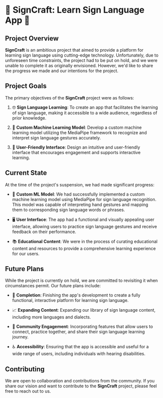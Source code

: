 # 🚀 SignCraft: Learn Sign Language App 🤟

## Project Overview

**SignCraft** is an ambitious project that aimed to provide a platform for learning sign language using cutting-edge technology. Unfortunately, due to unforeseen time constraints, the project had to be put on hold, and we were unable to complete it as originally envisioned. However, we'd like to share the progress we made and our intentions for the project.

## Project Goals

The primary objectives of the **SignCraft** project were as follows:

1. 🤓 **Sign Language Learning**: To create an app that facilitates the learning of sign language, making it accessible to a wide audience, regardless of prior knowledge.

2. 🤖 **Custom Machine Learning Model**: Develop a custom machine learning model utilizing the MediaPipe framework to recognize and interpret sign language gestures accurately.

3. 🎨 **User-Friendly Interface**: Design an intuitive and user-friendly interface that encourages engagement and supports interactive learning.

## Current State

At the time of the project's suspension, we had made significant progress:

- 🧠 **Custom ML Model**: We had successfully implemented a custom machine learning model using MediaPipe for sign language recognition. This model was capable of interpreting hand gestures and mapping them to corresponding sign language words or phrases.

- 🖥️ **User Interface**: The app had a functional and visually appealing user interface, allowing users to practice sign language gestures and receive feedback on their performance.

- 📚 **Educational Content**: We were in the process of curating educational content and resources to provide a comprehensive learning experience for our users.

## Future Plans

While the project is currently on hold, we are committed to revisiting it when circumstances permit. Our future plans include:

- 🏁 **Completion**: Finishing the app's development to create a fully functional, interactive platform for learning sign language.

- 📈 **Expanding Content**: Expanding our library of sign language content, including more languages and dialects.

- 🤝 **Community Engagement**: Incorporating features that allow users to connect, practice together, and share their sign language learning journey.

- ♿ **Accessibility**: Ensuring that the app is accessible and useful for a wide range of users, including individuals with hearing disabilities.

## Contributing

We are open to collaboration and contributions from the community. If you share our vision and want to contribute to the **SignCraft** project, please feel free to reach out to us.


